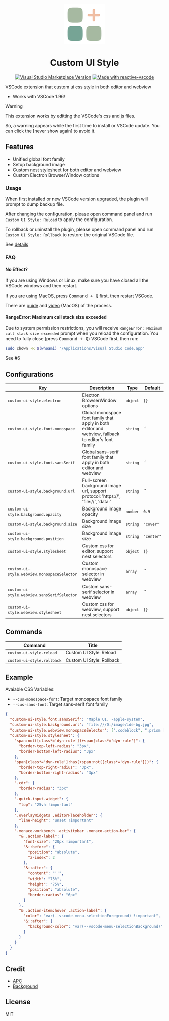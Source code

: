 <p align="center">
  <img height="128" src="./res/icon.png"></img>
  <h1 align="center">Custom UI Style</h1>
  <p align="center">
    <a href="https://marketplace.visualstudio.com/items?itemName=subframe7536.custom-ui-style" target="__blank"><img src="https://img.shields.io/visual-studio-marketplace/v/subframe7536.custom-ui-style.svg?color=eee&amp;label=VS%20Code%20Marketplace&logo=visual-studio-code" alt="Visual Studio Marketplace Version" /></a>
    <a href="https://kermanx.github.io/reactive-vscode/" target="__blank"><img src="https://img.shields.io/badge/made_with-reactive--vscode-%23007ACC?style=flat&labelColor=%23229863"  alt="Made with reactive-vscode" /></a>
  </p>
</p>

VSCode extension that custom ui css style in both editor and webview

- Works with VSCode 1.96!

> [!warning]
> This extension works by editting the VSCode's css and js files.
>
> So, a warning appears while the first time to install or VSCode update. You can click the [never show again] to avoid it.

## Features

- Unified global font family
- Setup background image
- Custom nest stylesheet for both editor and webview
- Custom Electron BrowserWindow options

### Usage

When first installed or new VSCode version upgraded, the plugin will prompt to dump backup file.

After changing the configuration, please open command panel and run `Custom UI Style: Reload` to apply the configuration.

To rollback or uninstall the plugin, please open command panel and run `Custom UI Style: Rollback` to restore the original VSCode file.

See [details](https://github.com/shalldie/vscode-background?tab=readme-ov-file#warns)

### FAQ

#### No Effect?

If you are using Windows or Linux, make sure you have closed all the VSCode windows and then restart.

If you are using MacOS, press <kbd>Command + Q</kbd> first, then restart VSCode.

There are [guide](https://github.com/subframe7536/vscode-custom-ui-style/issues/1#issuecomment-2423660217) and [video](https://github.com/subframe7536/vscode-custom-ui-style/issues/2#issuecomment-2432225106) (MacOS) of the process.

#### RangeError: Maximum call stack size exceeded

Due to system permission restrictions, you will receive `RangeError: Maximum call stack size exceeded` prompt when you reload the configuration. You need to fully close (press <kbd>Command + Q</kbd>) VSCode first, then run:

```sh
sudo chown -R $(whoami) "/Applications/Visual Studio Code.app"
```

See #6

## Configurations

<!-- configs -->

| Key                                         | Description                                                                                          | Type     | Default    |
| ------------------------------------------- | ---------------------------------------------------------------------------------------------------- | -------- | ---------- |
| `custom-ui-style.electron`                  | Electron BrowserWindow options                                                                       | `object` | `{}`       |
| `custom-ui-style.font.monospace`            | Global monospace font family that apply in both editor and webview, fallback to editor's font family | `string` | ``         |
| `custom-ui-style.font.sansSerif`            | Global sans-serif font family that apply in both editor and webview                                  | `string` | ``         |
| `custom-ui-style.background.url`            | Full-screen background image url, support protocol: 'https://', 'file://', 'data:'                   | `string` | ``         |
| `custom-ui-style.background.opacity`        | Background image opacity                                                                             | `number` | `0.9`      |
| `custom-ui-style.background.size`           | Background image size                                                                                | `string` | `"cover"`  |
| `custom-ui-style.background.position`       | Background image size                                                                                | `string` | `"center"` |
| `custom-ui-style.stylesheet`                | Custom css for editor, support nest selectors                                                        | `object` | `{}`       |
| `custom-ui-style.webview.monospaceSelector` | Custom monospace selector in webview                                                                 | `array`  | ``         |
| `custom-ui-style.webview.sansSerifSelector` | Custom sans-serif selector in webview                                                                | `array`  | ``         |
| `custom-ui-style.webview.stylesheet`        | Custom css for webview, support nest selectors                                                       | `object` | `{}`       |

<!-- configs -->

## Commands

<!-- commands -->

| Command                    | Title                     |
| -------------------------- | ------------------------- |
| `custom-ui-style.reload`   | Custom UI Style: Reload   |
| `custom-ui-style.rollback` | Custom UI Style: Rollback |

<!-- commands -->

## Example

Avaiable CSS Variables:

- `--cus-monospace-font`: Target monospace font family
- `--cus-sans-font`: Target sans-serif font family

```json
{
  "custom-ui-style.font.sansSerif": "Maple UI, -apple-system",
  "custom-ui-style.background.url": "file:///D:/image/ide-bg.jpg",
  "custom-ui-style.webview.monospaceSelector": [".codeblock", ".prism [class*='language-']"],
  "custom-ui-style.stylesheet": {
    "span:not([class*='dyn-rule'])+span[class*='dyn-rule']": {
      "border-top-left-radius": "3px",
      "border-bottom-left-radius": "3px"
    },
    "span[class*='dyn-rule']:has(+span:not([class*='dyn-rule']))": {
      "border-top-right-radius": "3px",
      "border-bottom-right-radius": "3px"
    },
    ".cdr": {
      "border-radius": "3px"
    },
    ".quick-input-widget": {
      "top": "25vh !important"
    },
    ".overlayWidgets .editorPlaceholder": {
      "line-height": "unset !important"
    },
    ".monaco-workbench .activitybar .monaco-action-bar": {
      "& .action-label": {
        "font-size": "20px !important",
        "&::before": {
          "position": "absolute",
          "z-index": 2
        },
        "&::after": {
          "content": "''",
          "width": "75%",
          "height": "75%",
          "position": "absolute",
          "border-radius": "6px"
        }
      },
      "& .action-item:hover .action-label": {
        "color": "var(--vscode-menu-selectionForeground) !important",
        "&::after": {
          "background-color": "var(--vscode-menu-selectionBackground)"
        }
      }
    }
  }
}
```

## Credit

- [APC](https://github.com/drcika/apc-extension)
- [Background](https://github.com/shalldie/vscode-background)

## License

MIT
